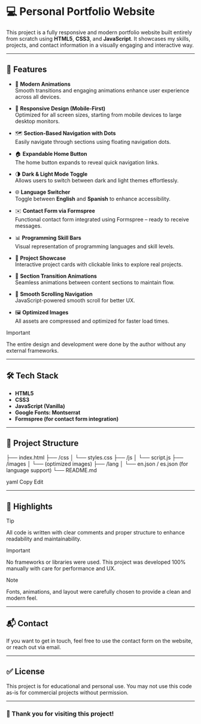 # 💻 Personal Portfolio Website

This project is a fully responsive and modern portfolio website built entirely from scratch using **HTML5**, **CSS3**, and **JavaScript**. It showcases my skills, projects, and contact information in a visually engaging and interactive way.

---

## 🚀 Features

- 🎨 **Modern Animations**  
  Smooth transitions and engaging animations enhance user experience across all devices.

- 📱 **Responsive Design (Mobile-First)**  
  Optimized for all screen sizes, starting from mobile devices to large desktop monitors.

- 🗺️ **Section-Based Navigation with Dots**  
  Easily navigate through sections using floating navigation dots.

- 🏠 **Expandable Home Button**  
  The home button expands to reveal quick navigation links.

- 🌗 **Dark & Light Mode Toggle**  
  Allows users to switch between dark and light themes effortlessly.

- 🌐 **Language Switcher**  
  Toggle between **English** and **Spanish** to enhance accessibility.

- ✉️ **Contact Form via Formspree**  
  Functional contact form integrated using Formspree – ready to receive messages.

- 📊 **Programming Skill Bars**  
  Visual representation of programming languages and skill levels.

- 📂 **Project Showcase**  
  Interactive project cards with clickable links to explore real projects.

- 🔄 **Section Transition Animations**  
  Seamless animations between content sections to maintain flow.

- 🧭 **Smooth Scrolling Navigation**  
  JavaScript-powered smooth scroll for better UX.

- 🖼️ **Optimized Images**  
  All assets are compressed and optimized for faster load times.

> [!IMPORTANT]
> The entire design and development were done by the author without any external frameworks.

---

## 🛠️ Tech Stack

- **HTML5**
- **CSS3**
- **JavaScript (Vanilla)**
- **Google Fonts: Montserrat**
- **Formspree (for contact form integration)**

---

## 📁 Project Structure

├── index.html
├── /css
│ └── styles.css
├── /js
│ └── script.js
├── /images
│ └── (optimized images)
├── /lang
│ └── en.json / es.json (for language support)
└── README.md

yaml
Copy
Edit

---

## 📌 Highlights

> [!TIP]
> All code is written with clear comments and proper structure to enhance readability and maintainability.

> [!IMPORTANT]
> No frameworks or libraries were used. This project was developed 100% manually with care for performance and UX.

> [!NOTE]
> Fonts, animations, and layout were carefully chosen to provide a clean and modern feel.

---

## 📬 Contact

If you want to get in touch, feel free to use the contact form on the website, or reach out via email.

---

## ✅ License

This project is for educational and personal use. You may not use this code as-is for commercial projects without permission.

---

### 🙌 Thank you for visiting this project!
